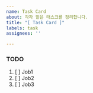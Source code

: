 ```yaml
---
name: Task Card
about: 각자 맡은 태스크를 정리합니다.
title: "[ Task Card ]"
labels: task
assignees: ''

---
```


### TODO
1. [ ]  Job1
2. [ ]  Job2
3. [ ]  Job3
